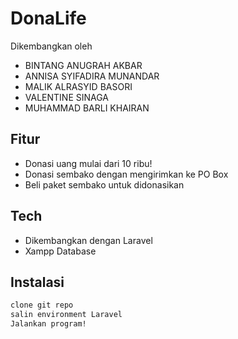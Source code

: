 # DonaLife

Dikembangkan oleh
- BINTANG ANUGRAH AKBAR
- ANNISA SYIFADIRA MUNANDAR
- MALIK ALRASYID BASORI
- VALENTINE SINAGA
- MUHAMMAD BARLI KHAIRAN

## Fitur

- Donasi uang mulai dari 10 ribu!
- Donasi sembako dengan mengirimkan ke PO Box
- Beli paket sembako untuk didonasikan

## Tech
- Dikembangkan dengan Laravel
- Xampp Database

## Instalasi
```sh
clone git repo
salin environment Laravel 
Jalankan program!
```
